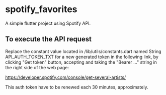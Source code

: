 # spotify_favorites

A simple flutter project using Spotify API.

## To execute the API request

Replace the constant value located in /lib/utils/constants.dart named String API_AUTH_TOKEN_TXT for a new generated token in the following link, by clicking "Get token" button, accepting and taking the "Bearer ..." string in the right side of the web page:

https://developer.spotify.com/console/get-several-artists/

This auth token have to be renewed each 30 minutes, approximately.
